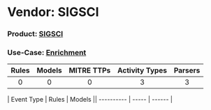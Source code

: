 Vendor: SIGSCI
==============
### Product: [SIGSCI](../ds_sigsci_sigsci.md)
### Use-Case: [Enrichment](../../../../UseCases/uc_enrichment.md)

| Rules | Models | MITRE TTPs | Activity Types | Parsers |
|:-----:|:------:|:----------:|:--------------:|:-------:|
|   0   |   0    |     0      |       3        |    3    |

| Event Type | Rules | Models || ---------- | ----- | ------ |
